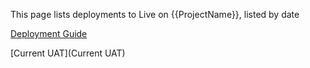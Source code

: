 This page lists deployments to Live on {{ProjectName}}, listed by date

[Deployment Guide](Deployments)

[Current UAT](Current UAT)